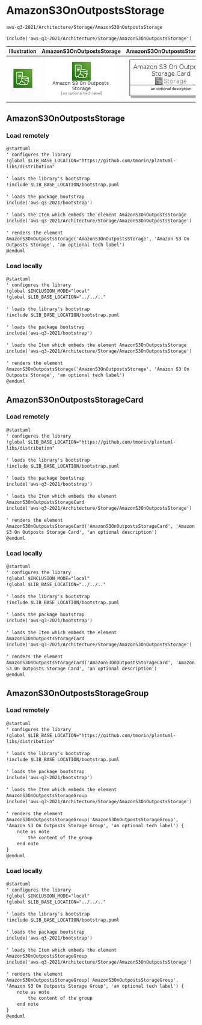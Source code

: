 # AmazonS3OnOutpostsStorage


```text
aws-q3-2021/Architecture/Storage/AmazonS3OnOutpostsStorage
```

```text
include('aws-q3-2021/Architecture/Storage/AmazonS3OnOutpostsStorage')
```



| Illustration | AmazonS3OnOutpostsStorage | AmazonS3OnOutpostsStorageCard | AmazonS3OnOutpostsStorageGroup |
| :---: | :---: | :---: | :---: |
| ![illustration for Illustration](../../../aws-q3-2021/Architecture/Storage/AmazonS3OnOutpostsStorage.png) | ![illustration for AmazonS3OnOutpostsStorage](../../../aws-q3-2021/Architecture/Storage/AmazonS3OnOutpostsStorage.Local.png) | ![illustration for AmazonS3OnOutpostsStorageCard](../../../aws-q3-2021/Architecture/Storage/AmazonS3OnOutpostsStorageCard.Local.png) | ![illustration for AmazonS3OnOutpostsStorageGroup](../../../aws-q3-2021/Architecture/Storage/AmazonS3OnOutpostsStorageGroup.Local.png) |




## AmazonS3OnOutpostsStorage

### Load remotely
```plantuml
@startuml
' configures the library
!global $LIB_BASE_LOCATION="https://github.com/tmorin/plantuml-libs/distribution"

' loads the library's bootstrap
!include $LIB_BASE_LOCATION/bootstrap.puml

' loads the package bootstrap
include('aws-q3-2021/bootstrap')

' loads the Item which embeds the element AmazonS3OnOutpostsStorage
include('aws-q3-2021/Architecture/Storage/AmazonS3OnOutpostsStorage')

' renders the element
AmazonS3OnOutpostsStorage('AmazonS3OnOutpostsStorage', 'Amazon S3 On Outposts Storage', 'an optional tech label')
@enduml
```

### Load locally
```plantuml
@startuml
' configures the library
!global $INCLUSION_MODE="local"
!global $LIB_BASE_LOCATION="../../.."

' loads the library's bootstrap
!include $LIB_BASE_LOCATION/bootstrap.puml

' loads the package bootstrap
include('aws-q3-2021/bootstrap')

' loads the Item which embeds the element AmazonS3OnOutpostsStorage
include('aws-q3-2021/Architecture/Storage/AmazonS3OnOutpostsStorage')

' renders the element
AmazonS3OnOutpostsStorage('AmazonS3OnOutpostsStorage', 'Amazon S3 On Outposts Storage', 'an optional tech label')
@enduml
```

## AmazonS3OnOutpostsStorageCard

### Load remotely
```plantuml
@startuml
' configures the library
!global $LIB_BASE_LOCATION="https://github.com/tmorin/plantuml-libs/distribution"

' loads the library's bootstrap
!include $LIB_BASE_LOCATION/bootstrap.puml

' loads the package bootstrap
include('aws-q3-2021/bootstrap')

' loads the Item which embeds the element AmazonS3OnOutpostsStorageCard
include('aws-q3-2021/Architecture/Storage/AmazonS3OnOutpostsStorage')

' renders the element
AmazonS3OnOutpostsStorageCard('AmazonS3OnOutpostsStorageCard', 'Amazon S3 On Outposts Storage Card', 'an optional description')
@enduml
```

### Load locally
```plantuml
@startuml
' configures the library
!global $INCLUSION_MODE="local"
!global $LIB_BASE_LOCATION="../../.."

' loads the library's bootstrap
!include $LIB_BASE_LOCATION/bootstrap.puml

' loads the package bootstrap
include('aws-q3-2021/bootstrap')

' loads the Item which embeds the element AmazonS3OnOutpostsStorageCard
include('aws-q3-2021/Architecture/Storage/AmazonS3OnOutpostsStorage')

' renders the element
AmazonS3OnOutpostsStorageCard('AmazonS3OnOutpostsStorageCard', 'Amazon S3 On Outposts Storage Card', 'an optional description')
@enduml
```

## AmazonS3OnOutpostsStorageGroup

### Load remotely
```plantuml
@startuml
' configures the library
!global $LIB_BASE_LOCATION="https://github.com/tmorin/plantuml-libs/distribution"

' loads the library's bootstrap
!include $LIB_BASE_LOCATION/bootstrap.puml

' loads the package bootstrap
include('aws-q3-2021/bootstrap')

' loads the Item which embeds the element AmazonS3OnOutpostsStorageGroup
include('aws-q3-2021/Architecture/Storage/AmazonS3OnOutpostsStorage')

' renders the element
AmazonS3OnOutpostsStorageGroup('AmazonS3OnOutpostsStorageGroup', 'Amazon S3 On Outposts Storage Group', 'an optional tech label') {
    note as note
        the content of the group
    end note
}
@enduml
```

### Load locally
```plantuml
@startuml
' configures the library
!global $INCLUSION_MODE="local"
!global $LIB_BASE_LOCATION="../../.."

' loads the library's bootstrap
!include $LIB_BASE_LOCATION/bootstrap.puml

' loads the package bootstrap
include('aws-q3-2021/bootstrap')

' loads the Item which embeds the element AmazonS3OnOutpostsStorageGroup
include('aws-q3-2021/Architecture/Storage/AmazonS3OnOutpostsStorage')

' renders the element
AmazonS3OnOutpostsStorageGroup('AmazonS3OnOutpostsStorageGroup', 'Amazon S3 On Outposts Storage Group', 'an optional tech label') {
    note as note
        the content of the group
    end note
}
@enduml
```

